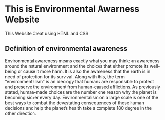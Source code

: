# This is Environmental Awarness Website
This Website Creat using HTML and CSS
## Definition of environmental awareness
Environmental awareness means exactly what you may think: an awareness
around the natural environment and the choices that either promote its
well-being or cause it more harm. It is also the awareness that the
earth is in need of protection for its survival. Along with this, the
term “environmentalism” is an ideology that humans are responsible to protect and preserve the environment from human-caused afflictions. As previously stated, human-made choices are the number one reason why
the planet is becoming sicker every day. Environmentalism on a large scale is one of the best ways to combat the devastating consequences
of these human decisions and help the planet’s health take a complete
180 degree in the other direction.